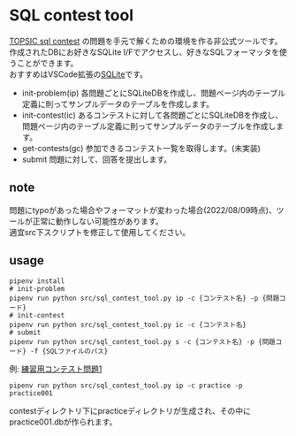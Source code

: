 # SQL contest tool

[TOPSIC sql contest](https://topsic-contest.jp/) の問題を手元で解くための環境を作る非公式ツールです。  
作成されたDBにお好きなSQLite I/Fでアクセスし、好きなSQLフォーマッタを使うことができます。  
おすすめはVSCode拡張の[SQLite](https://marketplace.visualstudio.com/items?itemName=alexcvzz.vscode-sqlite)です。  

- init-problem(ip)
各問題ごとにSQLiteDBを作成し、問題ページ内のテーブル定義に則ってサンプルデータのテーブルを作成します。  
- init-contest(ic)
あるコンテストに対して各問題ごとにSQLiteDBを作成し、問題ページ内のテーブル定義に則ってサンプルデータのテーブルを作成します。  
- get-contests(gc)
参加できるコンテスト一覧を取得します。(未実装)
- submit
問題に対して、回答を提出します。


## note
問題にtypoがあった場合やフォーマットが変わった場合(2022/08/09時点)、ツールが正常に動作しない可能性があります。  
適宜src下スクリプトを修正して使用してください。  

## usage
```shell
pipenv install
# init-problem
pipenv run python src/sql_contest_tool.py ip -c {コンテスト名} -p {問題コード}
# init-contest
pipenv run python src/sql_contest_tool.py ic -c {コンテスト名}
# submit
pipenv run python src/sql_contest_tool.py s -c {コンテスト名} -p {問題コード} -f {SQLファイルのパス}
```

例: [練習用コンテスト問題1](https://topsic-contest.jp/contests/practice/problems/practice001)
```shell
pipenv run python src/sql_contest_tool.py ip -c practice -p practice001
```
contestディレクトリ下にpracticeディレクトリが生成され、その中にpractice001.dbが作られます。  